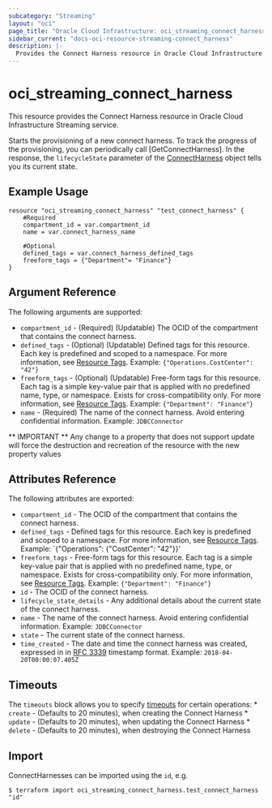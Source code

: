 ```yaml
---
subcategory: "Streaming"
layout: "oci"
page_title: "Oracle Cloud Infrastructure: oci_streaming_connect_harness"
sidebar_current: "docs-oci-resource-streaming-connect_harness"
description: |-
  Provides the Connect Harness resource in Oracle Cloud Infrastructure Streaming service
---
```


# oci_streaming_connect_harness
This resource provides the Connect Harness resource in Oracle Cloud Infrastructure Streaming service.

Starts the provisioning of a new connect harness.
To track the progress of the provisioning, you can periodically call [GetConnectHarness].
In the response, the `lifecycleState` parameter of the [ConnectHarness](https://docs.cloud.oracle.com/iaas/api/#/en/streaming/20180418/ConnectHarness/) object tells you its current state.


## Example Usage

```hcl
resource "oci_streaming_connect_harness" "test_connect_harness" {
	#Required
	compartment_id = var.compartment_id
	name = var.connect_harness_name

	#Optional
	defined_tags = var.connect_harness_defined_tags
	freeform_tags = {"Department"= "Finance"}
}
```

## Argument Reference

The following arguments are supported:

* `compartment_id` - (Required) (Updatable) The OCID of the compartment that contains the connect harness.
* `defined_tags` - (Optional) (Updatable) Defined tags for this resource. Each key is predefined and scoped to a namespace. For more information, see [Resource Tags](https://docs.cloud.oracle.com/iaas/Content/General/Concepts/resourcetags.htm).  Example: `{"Operations.CostCenter": "42"}` 
* `freeform_tags` - (Optional) (Updatable) Free-form tags for this resource. Each tag is a simple key-value pair that is applied with no predefined name, type, or namespace. Exists for cross-compatibility only. For more information, see [Resource Tags](https://docs.cloud.oracle.com/iaas/Content/General/Concepts/resourcetags.htm).  Example: `{"Department": "Finance"}` 
* `name` - (Required) The name of the connect harness. Avoid entering confidential information.  Example: `JDBCConnector` 


** IMPORTANT **
Any change to a property that does not support update will force the destruction and recreation of the resource with the new property values

## Attributes Reference

The following attributes are exported:

* `compartment_id` - The OCID of the compartment that contains the connect harness.
* `defined_tags` - Defined tags for this resource. Each key is predefined and scoped to a namespace. For more information, see [Resource Tags](https://docs.cloud.oracle.com/iaas/Content/General/Concepts/resourcetags.htm).  Example: `{"Operations": {"CostCenter": "42"}}' 
* `freeform_tags` - Free-form tags for this resource. Each tag is a simple key-value pair that is applied with no predefined name, type, or namespace. Exists for cross-compatibility only. For more information, see [Resource Tags](https://docs.cloud.oracle.com/iaas/Content/General/Concepts/resourcetags.htm).  Example: `{"Department": "Finance"}` 
* `id` - The OCID of the connect harness.
* `lifecycle_state_details` - Any additional details about the current state of the connect harness.
* `name` - The name of the connect harness. Avoid entering confidential information.  Example: `JDBCConnector` 
* `state` - The current state of the connect harness.
* `time_created` - The date and time the connect harness was created, expressed in in [RFC 3339](https://tools.ietf.org/rfc/rfc3339) timestamp format.  Example: `2018-04-20T00:00:07.405Z` 

## Timeouts

The `timeouts` block allows you to specify [timeouts](https://registry.terraform.io/providers/hashicorp/oci/latest/docs/guides/changing_timeouts) for certain operations:
	* `create` - (Defaults to 20 minutes), when creating the Connect Harness
	* `update` - (Defaults to 20 minutes), when updating the Connect Harness
	* `delete` - (Defaults to 20 minutes), when destroying the Connect Harness


## Import

ConnectHarnesses can be imported using the `id`, e.g.

```
$ terraform import oci_streaming_connect_harness.test_connect_harness "id"
```

